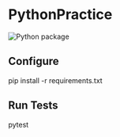 # PythonPractice
![Python package](https://github.com/imthefrizzlefry/PythonPractice/workflows/Python%20package/badge.svg)

## Configure
pip install -r requirements.txt

## Run Tests
pytest